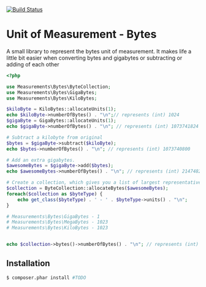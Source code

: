 [![Build Status](https://travis-ci.org/arnovr/measurements-bytes.svg?branch=master)](https://travis-ci.org/arnovr/measurements-bytes)

Unit of Measurement - Bytes
===========================
A small library to represent the bytes unit of measurement.
It makes life a little bit easier when converting bytes and gigabytes or subtracting or adding of each other

```php
<?php

use Measurements\Bytes\ByteCollection;
use Measurements\Bytes\GigaBytes;
use Measurements\Bytes\KiloBytes;

$kiloByte = KiloBytes::allocateUnits(1);
echo $kiloByte->numberOfBytes() . "\n";// represents (int) 1024
$gigaByte = GigaBytes::allocateUnits(1);
echo $gigaByte->numberOfBytes() . "\n"; // represents (int) 1073741824

# Subtract a kilobyte from original
$bytes = $gigaByte->subtract($kiloByte);
echo $bytes->numberOfBytes() . "\n"; // represents (int) 1073740800

# Add an extra gigabytes.
$awesomeBytes = $gigaByte->add($bytes);
echo $awesomeBytes->numberOfBytes() . "\n"; // represents (int) 2147482624

# Create a collection, which gives you a list of largest representatives
$collection = ByteCollection::allocateBytes($awesomeBytes);
foreach($collection as $byteType) {
    echo get_class($byteType) . ' - ' . $byteType->units() . "\n";
}

# Measurements\Bytes\GigaBytes - 1
# Measurements\Bytes\MegaBytes - 1023
# Measurements\Bytes\KiloBytes - 1023


echo $collection->bytes()->numberOfBytes() . "\n"; // represents (int) 2147482624
```

Installation
------------

```sh
$ composer.phar install #TODO
```